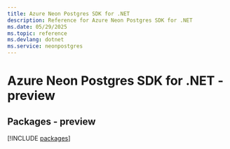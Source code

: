 ```yaml
---
title: Azure Neon Postgres SDK for .NET
description: Reference for Azure Neon Postgres SDK for .NET
ms.date: 05/29/2025
ms.topic: reference
ms.devlang: dotnet
ms.service: neonpostgres
---
```

# Azure Neon Postgres SDK for .NET - preview
## Packages - preview
[!INCLUDE [packages](neon-postgres-index.md)]